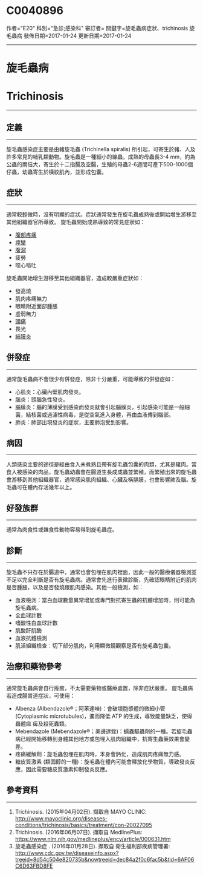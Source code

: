 # C0040896
作者="E20"
科別="急診;感染科"
審訂者=
關鍵字=旋毛蟲病症狀、trichinosis 旋毛蟲病
發佈日期=2017-01-24
更新日期=2017-01-24

----------
# 旋毛蟲病
# Trichinosis
----------
## 定義
----------

旋毛蟲感染症主要是由豬旋毛蟲 (Trichinella spiralis) 所引起，可寄生於豬、人及許多常見的哺乳類動物。旋毛蟲是一種細小的線蟲，成熟的母蟲長3-4 mm，約為公蟲的兩倍大，寄生於十二指腸及空腸，生殖的母蟲2-6週間可產下500-1000個仔蟲，幼蟲寄生於橫紋肌內，並形成包囊。 

## 症狀
----------

通常較輕微時，沒有明顯的症狀。症狀通常發生在旋毛蟲成熟後或開始增生游移至其他組織器官所導致。
旋毛蟲開始成熟導致的常見症狀如：

- [腹部疼痛](C0000737)
- [痙攣](C0037763-01)
- [腹瀉](C0011991-01)
- 疲勞
- 噁心嘔吐

旋毛蟲開始增生游移至其他組織器官，造成較嚴重症狀如：

- 發高燒
- 肌肉疼痛無力
- 眼睛附近面部腫脹
- 虛弱無力
- [頭痛](C0018681)
- 畏光
- [結膜炎](C0009763)
## 併發症
----------

通常旋毛蟲病不會很少有併發症，除非十分嚴重，可能導致的併發症如：

- 心肌炎：心臟內壁肌肉發炎。
- 腦炎：頭腦急性發炎。
- 腦膜炎：腦的薄膜受到感染而發炎就會引起腦膜炎，引起感染可能是一般細菌，結核菌或過濾性病毒，是從空氣進入身體，再由血液傳到腦部。
- 肺炎：肺部出現發炎的症狀，主要肺泡受到影響。
## 病因
----------

人類感染主要的途徑是經由食入未煮熟且帶有旋毛蟲包囊的肉類，尤其是豬肉。當食入被感染的肉品，旋毛蟲幼蟲會在腸道生長成成蟲並繁殖，而繁殖出來的旋毛蟲會游移到其他組織器官，通常感染肌肉組織、心臟及橫膈膜，也會影響肺及腦。旋毛蟲可在體內存活幾年以上。

## 好發族群
----------

通常為肉食性或雜食性動物容易得到旋毛蟲症。

## 診斷
----------

旋毛蟲不只存在於腸道中，通常也會包埋在肌肉裡面，因此一般的醫療儀器檢測並不足以完全判斷是否有旋毛蟲病。通常會先進行表徵診斷，先確認眼睛附近的肌肉是否腫脹，以及是否發燒跟肌肉感染。其他一般檢測，如：

- 血液檢測：當白血球數量異常增加或專門對抗寄生蟲的抗體增加時，則可能為旋毛蟲病。
- 全血球計數
- 嗜酸性白血球計數
- 肌酸酐肌酶
- 血液抗體檢測
- 肌活組織檢查：切下部分肌肉，利用顯微鏡觀察是否有旋毛蟲包囊。
## 治療和藥物參考
----------

通常旋毛蟲病會自行痊癒，不太需要藥物或醫療處置，除非症狀嚴重。
旋毛蟲病若造成腸胃道症狀，可使用：

- Albenza (Albendazole®；阿苯達唑)：會破壞胞漿體的微細小管 (Cytoplasmic microtubules)，進而降低 ATP 的生成，導致能量缺乏，使得蟲體痲 痺及殺死蟲類。
- Mebendazole (Mebendazole®；美邊達銼)：蠕蟲驅蟲劑的一種。若旋毛蟲病已經開始移轉到身體其他地方或包埋入肌肉組織中，抗寄生蟲藥效果會變差。
- 疼痛緩解劑：旋毛蟲包埋在肌肉時，本身會鈣化，造成肌肉疼痛無力感。
- 糖皮質激素 (類固醇的一種)：旋毛蟲在體內可能會釋放化學物質，導致發炎反應，因此需要糖皮質激素抑制發炎反應。
## 參考資料
----------
1. Trichinosis. (2015年04月02日). 擷取自 MAYO CLINIC: 
  http://www.mayoclinic.org/diseases-conditions/trichinosis/basics/treatment/con-20027095
2. Trichinosis. (2016年06月07日). 擷取自 MedlinePlus: 
  https://www.nlm.nih.gov/medlineplus/ency/article/000631.htm
3. 旋毛蟲感染症 . (2016年01月28日). 擷取自 衛生福利部疾病管理署: 
  http://www.cdc.gov.tw/diseaseinfo.aspx?treeid=8d54c504e820735b&nowtreeid=dec84a2f0c6fac5b&tid=6AF06C6D63FBD8FE

